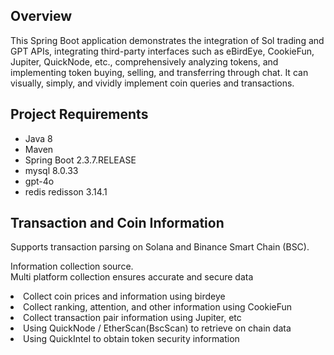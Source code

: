 ## Overview
This Spring Boot application demonstrates the integration of Sol trading and GPT APIs, integrating third-party interfaces such as eBirdEye, CookieFun, Jupiter, QuickNode, etc., comprehensively analyzing tokens, and implementing token buying, selling, and transferring through chat. It can visually, simply, and vividly implement coin queries and transactions.
## Project Requirements

- Java 8
- Maven
- Spring Boot 2.3.7.RELEASE
- mysql 8.0.33
- gpt-4o
- redis redisson 3.14.1
## Transaction and Coin Information

Supports transaction parsing on Solana and Binance Smart Chain (BSC).

Information collection source.<br> Multi platform collection ensures accurate and secure data<br> 
<li>Collect coin prices and information using birdeye
<li>Collect ranking, attention, and other information using CookieFun
<li>Collect transaction pair information using Jupiter, etc
<li>Using QuickNode / EtherScan(BscScan) to retrieve on chain data
<li>Using QuickIntel to obtain token security information